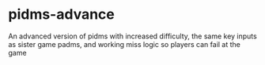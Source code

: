 # pidms-advance
An advanced version of pidms with increased difficulty, the same key inputs as sister game padms, and working miss logic so players can fail at the game
